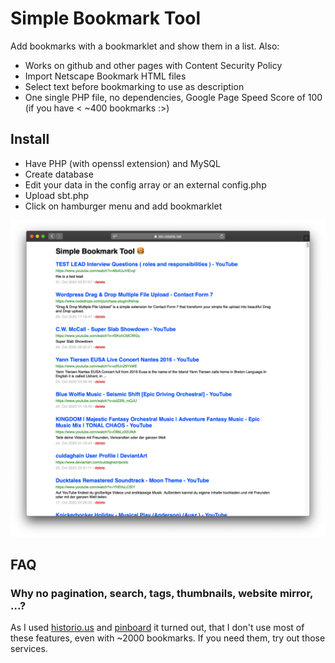 # Simple Bookmark Tool

Add bookmarks with a bookmarklet and show them in a list. Also:

- Works on github and other pages with Content Security Policy
- Import Netscape Bookmark HTML files
- Select text before bookmarking to use as description
- One single PHP file, no dependencies, Google Page Speed Score of 100 (if you have < ~400 bookmarks :>)

## Install
- Have PHP (with openssl extension) and MySQL
- Create database
- Edit your data in the config array or an external config.php
- Upload sbt.php
- Click on hamburger menu and add bookmarklet

![Simple Bookmark Tool Screenshot](sbt-screenshot.png)

## FAQ

### Why no pagination, search, tags, thumbnails, website mirror, ...?

As I used [historio.us](https://historio.us) and [pinboard](https://pinboard.in/) it turned out, that I don't use most of these features, even with ~2000 bookmarks. If you need them, try out those services.
